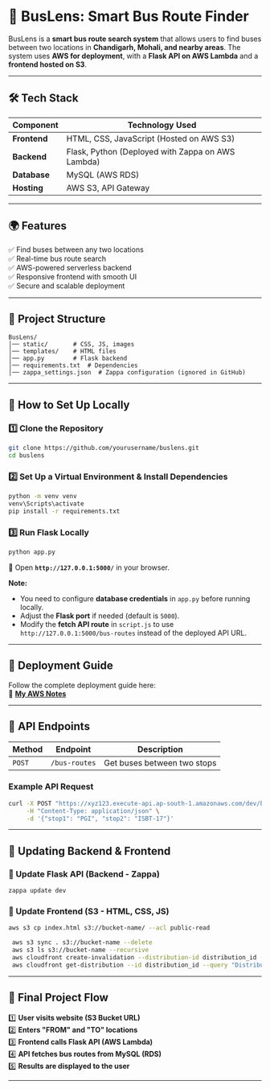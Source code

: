 # 🚀 BusLens: Smart Bus Route Finder

BusLens is a **smart bus route search system** that allows users to find buses between two locations in **Chandigarh, Mohali, and nearby areas**. The system uses **AWS for deployment**, with a **Flask API on AWS Lambda** and a **frontend hosted on S3**.

---

## **🛠️ Tech Stack**

| Component    | Technology Used |
|-------------|----------------|
| **Frontend** | HTML, CSS, JavaScript (Hosted on AWS S3) |
| **Backend**  | Flask, Python (Deployed with Zappa on AWS Lambda) |
| **Database** | MySQL (AWS RDS) |
| **Hosting**  | AWS S3, API Gateway |

---

## **🌍 Features**
✅ Find buses between any two locations  
✅ Real-time bus route search  
✅ AWS-powered serverless backend  
✅ Responsive frontend with smooth UI  
✅ Secure and scalable deployment  

---

## **📌 Project Structure**

```
BusLens/
│── static/       # CSS, JS, images
│── templates/    # HTML files
│── app.py        # Flask backend
│── requirements.txt  # Dependencies
│── zappa_settings.json  # Zappa configuration (ignored in GitHub)
```

---

## **🚀 How to Set Up Locally**

### **1️⃣ Clone the Repository**
```bash
git clone https://github.com/yourusername/buslens.git
cd buslens
```

### **2️⃣ Set Up a Virtual Environment & Install Dependencies**
```bash
python -m venv venv
venv\Scripts\activate
pip install -r requirements.txt
```

### **3️⃣ Run Flask Locally**
```bash
python app.py
```
🔗 Open **`http://127.0.0.1:5000/`** in your browser.

**Note:**
- You need to configure **database credentials** in `app.py` before running locally.
- Adjust the **Flask port** if needed (default is `5000`).
- Modify the **fetch API route** in `script.js` to use `http://127.0.0.1:5000/bus-routes` instead of the deployed API URL.

---

## **🚀 Deployment Guide**

Follow the complete deployment guide here:  
📌 **[My AWS Notes](aws_zappa_deploy.md)**

---

## **🔧 API Endpoints**

| Method | Endpoint | Description |
|--------|---------|-------------|
| `POST` | `/bus-routes` | Get buses between two stops |

### **Example API Request**
```bash
curl -X POST "https://xyz123.execute-api.ap-south-1.amazonaws.com/dev/bus-routes" \
     -H "Content-Type: application/json" \
     -d '{"stop1": "PGI", "stop2": "ISBT-17"}'
```

---

## **📌 Updating Backend & Frontend**
### **🔄 Update Flask API (Backend - Zappa)**
```bash
zappa update dev
```
### **🔄 Update Frontend (S3 - HTML, CSS, JS)**
```bash
aws s3 cp index.html s3://bucket-name/ --acl public-read

 aws s3 sync . s3://bucket-name --delete  
 aws s3 ls s3://bucket-name --recursive 
 aws cloudfront create-invalidation --distribution-id distribution_id --paths "/*"
 aws cloudfront get-distribution --id distribution_id --query "Distribution.Status"
```

---

## **🎯 Final Project Flow**

1️⃣ **User visits website (S3 Bucket URL)**  
2️⃣ **Enters "FROM" and "TO" locations**  
3️⃣ **Frontend calls Flask API (AWS Lambda)**  
4️⃣ **API fetches bus routes from MySQL (RDS)**  
5️⃣ **Results are displayed to the user**  

---

